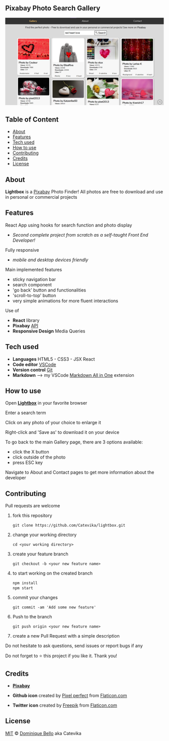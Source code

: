 ## Pixabay Photo Search Gallery <!-- omit in toc -->

![Pixabay Photo Search Gallery screenshot](./src/assets/screenshot.png)

## Table of Content <!-- omit in toc -->

- [About](#about)
- [Features](#features)
- [Tech used](#tech-used)
- [How to use](#how-to-use)
- [Contributing](#contributing)
- [Credits](#credits)
- [License](#license)

## About

**Lightbox** is a <a href='https://pixabay.com/'> Pixabay</a> Photo Finder! All photos are free to download and use in personal or commercial projects

## Features

React App using hooks for search function and photo display

- _Second complete project from scratch as a self-taught Front End Developer!_

Fully responsive

- _mobile and desktop devices friendly_

Main implemented features

- sticky navigation bar
- search component
- 'go back' button and functionalities
- 'scroll-to-top' button
- very simple animations for more fluent interactions

Use of

- **React** library
- **Pixabay** [API](https://pixabay.com/fr/service/about/api/)
- **Responsive Design** Media Queries

## Tech used

- **Languages** HTML5 - CSS3 - JSX React
- **Code editor** [VSCode](https://code.visualstudio.com/)
- **Version control** [Git](https://git-scm.com/)
- **Markdown** --> my VSCode [Markdown All in One](https://marketplace.visualstudio.com/items?itemName=yzhang.markdown-all-in-one) extension

## How to use

Open **[Lightbox](https://catevika.github.io/lightbox)** in your favorite browser

Enter a search term

Click on any photo of your choice to enlarge it

Right-click and 'Save as' to download it on your device

To go back to the main Gallery page, there are 3 options available:

- click the X button
- click outside of the photo
- press ESC key

Navigate to About and Contact pages to get more information about the developer

## Contributing

Pull requests are welcome

1. fork this repository

   ```
   git clone https://github.com/Catevika/lightbox.git
   ```

2. change your working directory

   ```
   cd <your working directory>
   ```

3. create your feature branch
   ```
   git checkout -b <your new feature name>
   ```
4. to start working on the created branch
   ```
   npm install
   npm start
   ```
5. commit your changes
   ```
   git commit -am 'Add some new feature'
   ```
6. Push to the branch
   ```
   git push origin <your new feature name>
   ```
7. create a new Pull Request with a simple description

Do not hesitate to ask questions, send issues or report bugs if any

Do not forget to ⭐ this project if you like it. Thank you!

## Credits

- **[Pixabay](https://pixabay.com/)**

- **Github icon** created by [Pixel perfect](https://www.flaticon.com/authors/pixel-perfect) from [Flaticon.com](https://www.flaticon.com/)

- **Twitter icon** created by [Freepik](https://www.flaticon.com/authors/freepik) from [Flaticon.com](https://www.flaticon.com/)

## License

[MIT](https://choosealicense.com/licenses/mit/) &copy; [Dominique Bello](https://twitter.com/dominique_bello) aka Catevika
